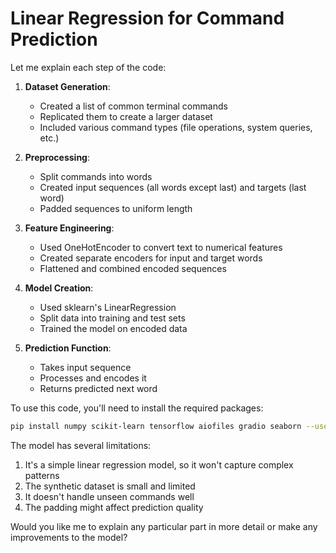 # Linear Regression for Command Prediction

Let me explain each step of the code:

1. **Dataset Generation**:
   - Created a list of common terminal commands
   - Replicated them to create a larger dataset
   - Included various command types (file operations, system queries, etc.)

2. **Preprocessing**:
   - Split commands into words
   - Created input sequences (all words except last) and targets (last word)
   - Padded sequences to uniform length

3. **Feature Engineering**:
   - Used OneHotEncoder to convert text to numerical features
   - Created separate encoders for input and target words
   - Flattened and combined encoded sequences

4. **Model Creation**:
   - Used sklearn's LinearRegression
   - Split data into training and test sets
   - Trained the model on encoded data

5. **Prediction Function**:
   - Takes input sequence
   - Processes and encodes it
   - Returns predicted next word

To use this code, you'll need to install the required packages:

```bash
pip install numpy scikit-learn tensorflow aiofiles gradio seaborn --user --upgrade --break-system-packages
```

The model has several limitations:

1. It's a simple linear regression model, so it won't capture complex patterns
2. The synthetic dataset is small and limited
3. It doesn't handle unseen commands well
4. The padding might affect prediction quality

Would you like me to explain any particular part in more detail or make any improvements to the model?
